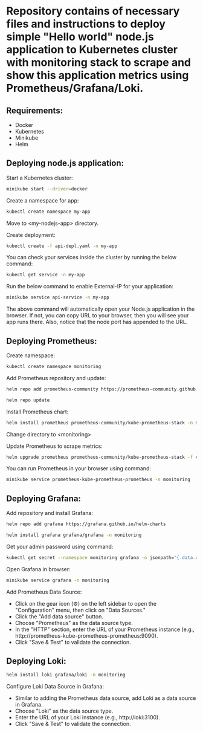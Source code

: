 # Repository contains of necessary files and instructions to deploy simple "Hello world" node.js application to Kubernetes cluster with monitoring stack to scrape and show this application metrics using Prometheus/Grafana/Loki.

## Requirements:

- Docker
- Kubernetes
- Minikube
- Helm

## Deploying node.js application:

Start a Kubernetes cluster:

```bash
minikube start --driver=docker
```

Create a namespace for app:

```bash
kubectl create namespace my-app
```

Move to \<my-nodejs-app\> directory.

Create deployment:

```bash
kubectl create -f api-depl.yaml -n my-app
```

You can check your services inside the cluster by running the below command:

```bash
kubectl get service -n my-app
```

Run the below command to enable External-IP for your application:

```bash
minikube service api-service -n my-app
```

The above command will automatically open your Node.js application in the browser. If not, you can copy URL to your browser, then you will see your app runs there.
Also, notice that the node port has appended to the URL.

## Deploying Prometheus:

Create namespace:

```bash
kubectl create namespace monitoring
```

Add Prometheus repository and update:

```bash
helm repo add prometheus-community https://prometheus-community.github.io/helm-charts

helm repo update
```

Install Prometheus chart:

```bash
helm install prometheus prometheus-community/kube-prometheus-stack -n monitoring
```

Change directory to \<monitoring\>

Update Prometheus to scrape metrics:

```bash
helm upgrade prometheus prometheus-community/kube-prometheus-stack -f values.yaml -n monitoring
```

You can run Prometheus in your browser using command:

```bash
minikube service prometheus-kube-prometheus-prometheus -n monitoring
```

## Deploying Grafana:

Add repository and install Grafana:

```bash
helm repo add grafana https://grafana.github.io/helm-charts

helm install grafana grafana/grafana -n monitoring
```

Get your admin password using command:

```bash
kubectl get secret --namespace monitoring grafana -o jsonpath="{.data.admin-password}" | base64 --decode ; echo
```

Open Grafana in browser:

```bash
minikube service grafana -n monitoring
```

Add Prometheus Data Source:

- Click on the gear icon (⚙️) on the left sidebar to open the "Configuration" menu, then click on "Data Sources."
- Click the "Add data source" button.
- Choose "Prometheus" as the data source type.
- In the "HTTP" section, enter the URL of your Prometheus instance (e.g., http://prometheus-kube-prometheus-prometheus:9090).
- Click "Save & Test" to validate the connection.

## Deploying Loki:

```bash
helm install loki grafana/loki -n monitoring
```

Configure Loki Data Source in Grafana:

- Similar to adding the Prometheus data source, add Loki as a data source in Grafana.
- Choose "Loki" as the data source type.
- Enter the URL of your Loki instance (e.g., http://loki:3100).
- Click "Save & Test" to validate the connection.
